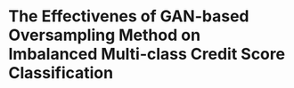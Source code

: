 # The Effectivenes of GAN-based Oversampling Method on Imbalanced Multi-class Credit Score Classification

